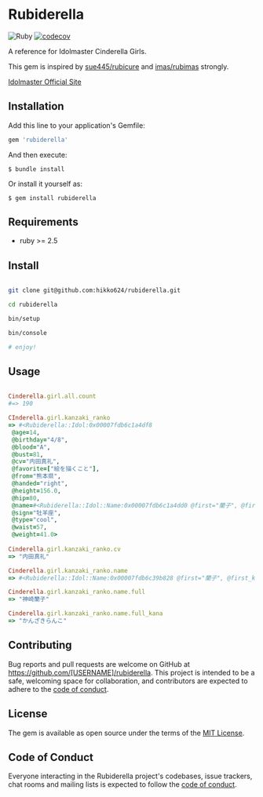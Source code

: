 # Rubiderella

![Ruby](https://github.com/hikko624/rubiderella/workflows/Ruby/badge.svg)
[![codecov](https://codecov.io/gh/hikko624/rubiderella/branch/master/graph/badge.svg?token=eNS4wQuls7)](https://codecov.io/gh/hikko624/rubiderella)

A reference for Idolmaster Cinderella Girls.

This gem is inspired by [sue445/rubicure](https://github.com/sue445/rubicure) and [imas/rubimas](https://github.com/imas/rubimas/) strongly.

[Idolmaster Official Site](https://idolmaster-official.jp/about/)

## Installation

Add this line to your application's Gemfile:

```ruby
gem 'rubiderella'
```

And then execute:

    $ bundle install

Or install it yourself as:

    $ gem install rubiderella

## Requirements

- ruby >= 2.5

## Install

```bash

git clone git@github.com:hikko624/rubiderella.git

cd rubiderella

bin/setup

bin/console

# enjoy!

```

## Usage

```ruby

Cinderella.girl.all.count
#=> 190

CInderella.girl.kanzaki_ranko
=> #<Rubiderella::Idol:0x00007fdb6c1a4df8
 @age=14,
 @birthday="4/8",
 @blood="A",
 @bust=81,
 @cv="内田真礼",
 @favorite=["絵を描くこと"],
 @from="熊本県",
 @handed="right",
 @height=156.0,
 @hip=80,
 @name=#<Rubiderella::Idol::Name:0x00007fdb6c1a4dd0 @first="蘭子", @first_kana="らんこ", @last="神崎", @last_kana="かんざき">,
 @sign="牡羊座",
 @type="cool",
 @waist=57,
 @weight=41.0>
 
Cinderella.girl.kanzaki_ranko.cv
=> "内田真礼"

Cinderella.girl.kanzaki_ranko.name
=> #<Rubiderella::Idol::Name:0x00007fdb6c39b828 @first="蘭子", @first_kana="らんこ", @last="神崎", @last_kana="かんざき">

Cinderella.girl.kanzaki_ranko.name.full
=> "神崎蘭子"

Cinderella.girl.kanzaki_ranko.name.full_kana
=> "かんざきらんこ"
```

## Contributing

Bug reports and pull requests are welcome on GitHub at https://github.com/[USERNAME]/rubiderella. This project is intended to be a safe, welcoming space for collaboration, and contributors are expected to adhere to the [code of conduct](https://github.com/[USERNAME]/rubiderella/blob/master/CODE_OF_CONDUCT.md).


## License

The gem is available as open source under the terms of the [MIT License](https://opensource.org/licenses/MIT).

## Code of Conduct

Everyone interacting in the Rubiderella project's codebases, issue trackers, chat rooms and mailing lists is expected to follow the [code of conduct](https://github.com/[USERNAME]/rubiderella/blob/master/CODE_OF_CONDUCT.md).
